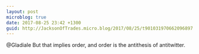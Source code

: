 ```yaml
---
layout: post
microblog: true
date: 2017-08-25 23:42 +1300
guid: http://JacksonOfTrades.micro.blog/2017/08/25/t901031970662096897.html
---
```

@Gladiale But that implies order, and order is the antithesis of antitwitter.
